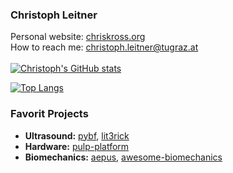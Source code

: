 ### Christoph Leitner

Personal website: [chriskross.org](http://www.chriskross.org/)\
How to reach me: [christoph.leitner@tugraz.at](mailto:christoph.leitner@tugraz.at)\
\
[![Christoph's GitHub stats](https://github-readme-stats.vercel.app/api?username=luuleitner&hide=prs,issues,&count_private=true&show_icons=true)](https://github.com/anuraghazra/github-readme-stats)

[![Top Langs](https://github-readme-stats.vercel.app/api/top-langs/?username=luuleitner&hide=javascript,html)](https://github.com/anuraghazra/github-readme-stats)

### Favorit Projects
* **Ultrasound:** [pybf](https://github.com/Sergio5714/pybf), [lit3rick](https://github.com/kelu124/lit3rick)
* **Hardware:** [pulp-platform](https://github.com/pulp-platform)
* **Biomechanics:** [aepus](https://github.com/iis-eth-zurich/AEPUS), [awesome-biomechanics](https://github.com/modenaxe/awesome-biomechanics)
